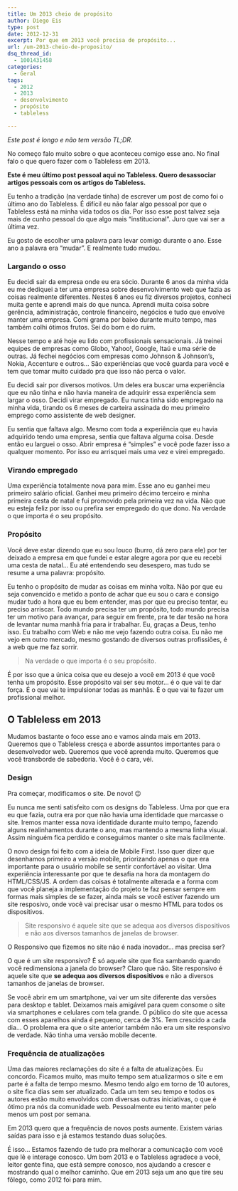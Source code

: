 ```yaml
---
title: Um 2013 cheio de propósito
author: Diego Eis
type: post
date: 2012-12-31
excerpt: Por que em 2013 você precisa de propósito...
url: /um-2013-cheio-de-proposito/
dsq_thread_id:
  - 1001431458
categories:
  - Geral
tags:
  - 2012
  - 2013
  - desenvolvimento
  - propósito
  - tableless

---
```

_Este post é longo e não tem versão TL;DR._

No começo falo muito sobre o que aconteceu comigo esse ano. No final falo o que quero fazer com o Tableless em 2013.

**Este é meu último post pessoal aqui no Tableless. Quero desassociar artigos pessoais com os artigos do Tableless.**

Eu tenho a tradição (na verdade tinha) de escrever um post de como foi o último ano do Tableless. É difícil eu não falar algo pessoal por que o Tableless está na minha vida todos os dia. Por isso esse post talvez seja mais de cunho pessoal do que algo mais &#8220;institucional&#8221;. Juro que vai ser a última vez.

Eu gosto de escolher uma palavra para levar comigo durante o ano. Esse ano a palavra era &#8220;mudar&#8221;. E realmente tudo mudou.

### Largando o osso

Eu decidi sair da empresa onde eu era sócio. Durante 6 anos da minha vida eu me dediquei a ter uma empresa sobre desenvolvimento web que fazia as coisas realmente diferentes. Nestes 6 anos eu fiz diversos projetos, conheci muita gente e aprendi mais do que nunca. Aprendi muita coisa sobre gerência, administração, controle financeiro, negócios e tudo que envolve manter uma empresa. Comi grama por baixo durante muito tempo, mas também colhi ótimos frutos. Sei do bom e do ruim.

Nesse tempo e até hoje eu lido com profissionais sensacionais. Já treinei equipes de empresas como Globo, Yahoo!, Google, Itaú e uma série de outras. Já fechei negócios com empresas como Johnson & Johnson&#8217;s, Nokia, Accenture e outros… São experiências que você guarda para você e tem que tomar muito cuidado pra que isso não perca o valor.

Eu decidi sair por diversos motivos. Um deles era buscar uma experiência que eu não tinha e não havia maneira de adquirir essa experiência sem largar o osso. Decidi virar empregado. Eu nunca tinha sido empregado na minha vida, tirando os 6 meses de carteira assinada do meu primeiro emprego como assistente de web designer.
  
Eu sentia que faltava algo. Mesmo com toda a experiência que eu havia adquirido tendo uma empresa, sentia que faltava alguma coisa. Desde então eu larguei o osso. Abrir empresa é &#8220;simples&#8221; e você pode fazer isso a qualquer momento. Por isso eu arrisquei mais uma vez e virei empregado.

### Virando empregado

Uma experiência totalmente nova para mim. Esse ano eu ganhei meu primeiro salário oficial. Ganhei meu primeiro décimo terceiro e minha primeira cesta de natal e fui promovido pela primeira vez na vida. Não que eu esteja feliz por isso ou prefira ser empregado do que dono. Na verdade o que importa é o seu propósito.

### Propósito

Você deve estar dizendo que eu sou louco (burro, dá zero para ele) por ter deixado a empresa em que fundei e estar alegre agora por que eu recebi uma cesta de natal… Eu até entendendo seu desespero, mas tudo se resume a uma palavra: propósito.

Eu tenho o propósito de mudar as coisas em minha volta. Não por que eu seja convencido e metido a ponto de achar que eu sou o cara e consigo mudar tudo a hora que eu bem entender, mas por que eu preciso tentar, eu preciso arriscar. Todo mundo precisa ter um propósito, todo mundo precisa ter um motivo para avançar, para seguir em frente, pra te dar tesão na hora de levantar numa manhã fria para ir trabalhar. Eu, graças a Deus, tenho isso. Eu trabalho com Web e não me vejo fazendo outra coisa. Eu não me vejo em outro mercado, mesmo gostando de diversos outras profissiões, é a web que me faz sorrir.

> Na verdade o que importa é o seu propósito. 

É por isso que a única coisa que eu desejo a você em 2013 é que você tenha um propósito. Esse propósito vai ser seu motor… é o que vai te dar força. É o que vai te impulsionar todas as manhãs. É o que vai te fazer um profissional melhor.

## O Tableless em 2013

Mudamos bastante o foco esse ano e vamos ainda mais em 2013. Queremos que o Tableless cresça e aborde assuntos importantes para o desenvolvedor web. Queremos que você aprenda muito. Queremos que você transborde de sabedoria. Você é o cara, véi.

### Design

Pra começar, modificamos o site. De novo! 😉
  
Eu nunca me senti satisfeito com os designs do Tableless. Uma por que era eu que fazia, outra era por que não havia uma identidade que marcasse o site. Iremos manter essa nova identidade durante muito tempo, fazendo alguns realinhamentos durante o ano, mas mantendo a mesma linha visual. Assim ninguém fica perdido e conseguimos manter o site mais facilmente.

O novo design foi feito com a ideia de Mobile First. Isso quer dizer que desenhamos primeiro a versão mobile, priorizando apenas o que era importante para o usuário mobile se sentir confortável ao visitar. Uma experiência interessante por que te desafia na hora da montagem do HTML/CSS/JS. A ordem das coisas é totalmente alterada e a forma com que você planeja a implementação do projeto te faz pensar sempre em formas mais simples de se fazer, ainda mais se você estiver fazendo um site resposivo, onde você vai precisar usar o mesmo HTML para todos os dispositivos.

> Site responsivo é aquele site que se adequa aos diversos dispositivos e não aos diversos tamanhos de janelas de browser.

O Responsivo que fizemos no site não é nada inovador… mas precisa ser?
  
O que é um site responsivo? É só aquele site que fica sambando quando você redimensiona a janela do browser? Claro que não. Site responsivo é aquele site que **se adequa aos diversos dispositivos** e não a diversos tamanhos de janelas de browser.

Se você abrir em um smartphone, vai ver um site diferente das versões para desktop e tablet. Deixamos mais amigável para quem consome o site via smartphones e celulares com tela grande. O público do site que acessa com esses aparelhos ainda é pequeno, cerca de 3%. Tem crescido a cada dia… O problema era que o site anterior também não era um site responsivo de verdade. Não tinha uma versão mobile decente. 

### Frequência de atualizações

Uma das maiores reclamações do site é a falta de atualizações. Eu concordo. Ficamos muito, mas muito tempo sem atualizarmos o site e em parte é a falta de tempo mesmo. Mesmo tendo algo em torno de 10 autores, o site fica dias sem ser atualizado. Cada um tem seu tempo e todos os autores estão muito envolvidos com diversas outras iniciativas, o que é ótimo pra nós da comunidade web. Pessoalmente eu tento manter pelo menos um post por semana. 

Em 2013 quero que a frequência de novos posts aumente. Existem várias saídas para isso e já estamos testando duas soluções.

É isso&#8230; Estamos fazendo de tudo pra melhorar a comunicação com você que lê e interage conosco. Um bom 2013 e o Tableless agradece a você, leitor gente fina, que está sempre conosco, nos ajudando a crescer e mostrando qual o melhor caminho. Que em 2013 seja um ano que tire seu fôlego, como 2012 foi para mim.